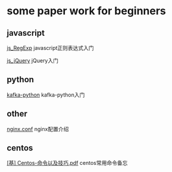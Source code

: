 # some paper work for beginners

## javascript

[js_RegExp](https://github.com/ayiis/paper/blob/master/js_RegExp.md) javascript正则表达式入门

[js_jQuery](https://github.com/ayiis/paper/blob/master/js_jQuery.md) jQuery入门

## python

[kafka-python](https://github.com/ayiis/paper/blob/master/kafka-python.md) kafka-python入门

## other

[nginx.conf](https://github.com/ayiis/paper/blob/master/nginx.conf.md) nginx配置介绍

## centos

[[基] Centos-命令以及技巧.pdf](https://github.com/ayiis/paper/blob/master/%5B%E5%9F%BA%5D%20Centos-%E5%91%BD%E4%BB%A4%E4%BB%A5%E5%8F%8A%E6%8A%80%E5%B7%A7.pdf) centos常用命令备忘
